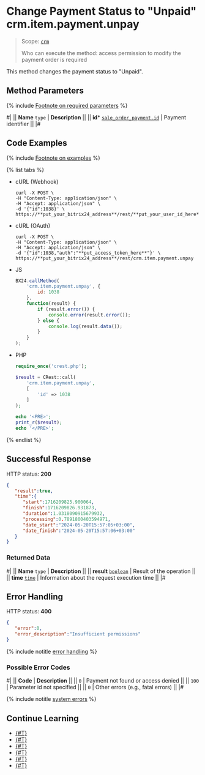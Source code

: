 # Change Payment Status to "Unpaid" crm.item.payment.unpay

> Scope: [`crm`](../../../scopes/permissions.md)
>
> Who can execute the method: access permission to modify the payment order is required

This method changes the payment status to "Unpaid".

## Method Parameters

{% include [Footnote on required parameters](../../../../_includes/required.md) %}

#|
|| **Name**
`type` | **Description** ||
|| **id***
[`sale_order_payment.id`](../../../sale/data-types.md#sale_order_payment) | Payment identifier ||
|#

## Code Examples

{% include [Footnote on examples](../../../../_includes/examples.md) %}

{% list tabs %}

- cURL (Webhook)

    ```http
    curl -X POST \
    -H "Content-Type: application/json" \
    -H "Accept: application/json" \
    -d '{"id":1038}' \
    https://**put_your_bitrix24_address**/rest/**put_your_user_id_here**/**put_your_webhook_here**/crm.item.payment.unpay
    ```

- cURL (OAuth) 

    ```http
    curl -X POST \
    -H "Content-Type: application/json" \
    -H "Accept: application/json" \
    -d '{"id":1038,"auth":"**put_access_token_here**"}' \
    https://**put_your_bitrix24_address**/rest/crm.item.payment.unpay
    ```

- JS

    ```js
    BX24.callMethod(
        'crm.item.payment.unpay', {
            id: 1038
        },
        function(result) {
            if (result.error()) {
                console.error(result.error());
            } else {
                console.log(result.data());
            }
        }
    );
    ```

- PHP

    ```php
    require_once('crest.php');

    $result = CRest::call(
        'crm.item.payment.unpay',
        [
            'id' => 1038
        ]
    );

    echo '<PRE>';
    print_r($result);
    echo '</PRE>';
    ```

{% endlist %}

## Successful Response

HTTP status: **200**

```json
{
   "result":true,
   "time":{
      "start":1716209825.900064,
      "finish":1716209826.931873,
      "duration":1.0318090915679932,
      "processing":0.7891800403594971,
      "date_start":"2024-05-20T15:57:05+03:00",
      "date_finish":"2024-05-20T15:57:06+03:00"
   }
}
```

### Returned Data

#|
|| **Name**
`type` | **Description** ||
|| **result**
[`boolean`](../../../../api-reference/data-types.md) | Result of the operation ||
|| **time**
[`time`](../../../../api-reference/data-types.md) | Information about the request execution time ||
|#

## Error Handling

HTTP status: **400**

```json
{
   "error":0,
   "error_description":"Insufficient permissions"
}
```

{% include notitle [error handling](../../../../_includes/error-info.md) %}

### Possible Error Codes

#|
|| **Code** | **Description** ||
|| `0` | Payment not found or access denied ||
|| `100` | Parameter id not specified ||
|| `0` | Other errors (e.g., fatal errors) ||
|#

{% include notitle [system errors](../../../../_includes/system-errors.md) %}

## Continue Learning

- [{#T}](./crm-item-payment-delete.md)
- [{#T}](./crm-item-payment-get.md)
- [{#T}](./crm-item-payment-list.md)
- [{#T}](./crm-item-payment-update.md)
- [{#T}](./crm-item-payment-pay.md)
- [{#T}](./crm-item-payment-add.md)